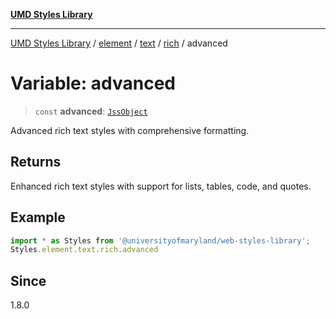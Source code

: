[**UMD Styles Library**](../../../../../../README.md)

***

[UMD Styles Library](../../../../../../README.md) / [element](../../../../../README.md) / [text](../../../README.md) / [rich](../README.md) / advanced

# Variable: advanced

> `const` **advanced**: [`JssObject`](../../../../../../utilities/namespaces/transform/type-aliases/JssObject.md)

Advanced rich text styles with comprehensive formatting.

## Returns

Enhanced rich text styles with support for lists, tables, code, and quotes.

## Example

```typescript
import * as Styles from '@universityofmaryland/web-styles-library';
Styles.element.text.rich.advanced
```

## Since

1.8.0
